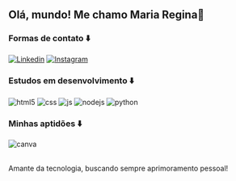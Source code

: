 ## Olá, mundo! Me chamo Maria Regina🌹

### Formas de contato ⬇️
[![Linkedin](https://img.shields.io/badge/LinkedIn-0077B5?style=for-the-badge&logo=linkedin&logoColor=white)](https://www.linkedin.com/in/maria-regina-lucena-da-silva-b6b9a1216/)
[![Instagram](https://img.shields.io/badge/Instagram-E4405F?style=for-the-badge&logo=instagram&logoColor=white)](https://www.instagram.com/find.regina/)

### Estudos em desenvolvimento ⬇️

<div style="display: inline_block">
  <img align="center" alt="html5" src="https://img.shields.io/badge/HTML5-E34F26?style=for-the-badge&logo=html5&logoColor=white" />
  <img align="center" alt="css" src="https://img.shields.io/badge/CSS3-1572B6?style=for-the-badge&logo=css3&logoColor=white" />
  <img align="center" alt="js" src="https://img.shields.io/badge/JavaScript-F7DF1E?style=for-the-badge&logo=javascript&logoColor=black" />
  <img align="center" alt="nodejs" src="https://img.shields.io/badge/Node.js-43853D?style=for-the-badge&logo=node.js&logoColor=white" />
  <img align="center" alt="python" src="  https://img.shields.io/badge/Python-14354C?style=for-the-badge&logo=python&logoColor=white" />
</div>

### Minhas aptidões ⬇️
<div style="display: inline_block">
  <img align="center" alt="canva" src="https://img.shields.io/badge/Canva-%2300C4CC.svg?&style=for-the-badge&logo=Canva&logoColor=white"/>
</div><br/>

 Amante da tecnologia, buscando sempre aprimoramento pessoal!
